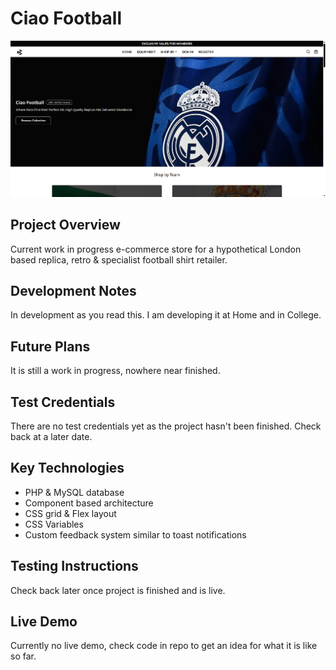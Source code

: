 # Ciao Football

![Ciao Football Screenshot](projectoverview.PNG)


## Project Overview
Current work in progress e-commerce store for a hypothetical London based replica, retro & specialist football shirt retailer. 




## Development Notes
In development as you read this. I am developing it at Home and in College. 


## Future Plans
It is still a work in progress, nowhere near finished. 

## Test Credentials
There are no test credentials yet as the project hasn't been finished. Check back at a later date. 



## Key Technologies
- PHP & MySQL database
- Component based architecture
- CSS grid & Flex layout
- CSS Variables
- Custom feedback system similar to toast notifications

## Testing Instructions
Check back later once project is finished and is live.

## Live Demo

Currently no live demo, check code in repo to get an idea for what it is like so far.

